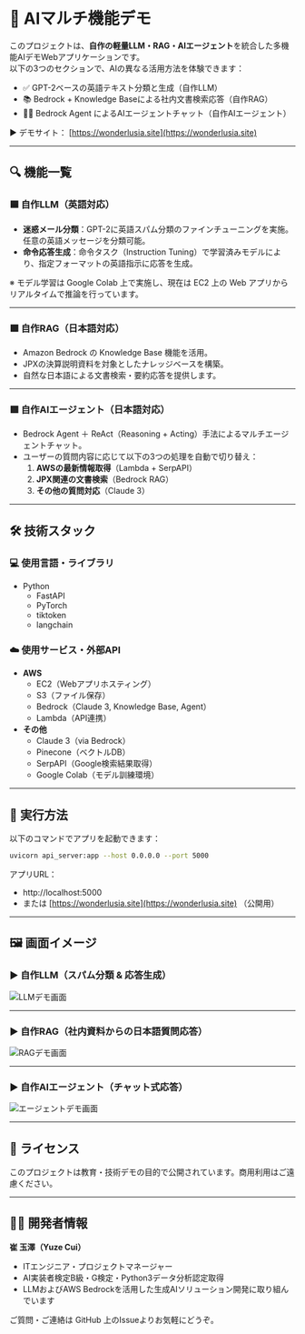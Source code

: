 
# 🧠 AIマルチ機能デモ

このプロジェクトは、**自作の軽量LLM・RAG・AIエージェント**を統合した多機能AIデモWebアプリケーションです。  
以下の3つのセクションで、AIの異なる活用方法を体験できます：

- ✅ GPT-2ベースの英語テキスト分類と生成（自作LLM）
- 📚 Bedrock + Knowledge Baseによる社内文書検索応答（自作RAG）
- 🧑‍💼 Bedrock Agent によるAIエージェントチャット（自作AIエージェント）

▶️ デモサイト： [https://wonderlusia.site](https://wonderlusia.site)

---

## 🔍 機能一覧

### 🟦 自作LLM（英語対応）
- **迷惑メール分類**：GPT-2に英語スパム分類のファインチューニングを実施。任意の英語メッセージを分類可能。
- **命令応答生成**：命令タスク（Instruction Tuning）で学習済みモデルにより、指定フォーマットの英語指示に応答を生成。

※ モデル学習は Google Colab 上で実施し、現在は EC2 上の Web アプリからリアルタイムで推論を行っています。

---

### 🟩 自作RAG（日本語対応）
- Amazon Bedrock の Knowledge Base 機能を活用。
- JPXの決算説明資料を対象としたナレッジベースを構築。
- 自然な日本語による文書検索・要約応答を提供します。

---

### 🟥 自作AIエージェント（日本語対応）
- Bedrock Agent ＋ ReAct（Reasoning + Acting）手法によるマルチエージェントチャット。
- ユーザーの質問内容に応じて以下の3つの処理を自動で切り替え：
    1. **AWSの最新情報取得**（Lambda + SerpAPI）
    2. **JPX関連の文書検索**（Bedrock RAG）
    3. **その他の質問対応**（Claude 3）

---

## 🛠 技術スタック

### 💻 使用言語・ライブラリ
- Python
    - FastAPI
    - PyTorch
    - tiktoken
    - langchain

### ☁️ 使用サービス・外部API
- **AWS**
    - EC2（Webアプリホスティング）
    - S3（ファイル保存）
    - Bedrock（Claude 3, Knowledge Base, Agent）
    - Lambda（API連携）
- **その他**
    - Claude 3（via Bedrock）
    - Pinecone（ベクトルDB）
    - SerpAPI（Google検索結果取得）
    - Google Colab（モデル訓練環境）

---

## 🚀 実行方法

以下のコマンドでアプリを起動できます：

```bash
uvicorn api_server:app --host 0.0.0.0 --port 5000
```

アプリURL：
- http://localhost:5000
- または [https://wonderlusia.site](https://wonderlusia.site) （公開用）

---

## 🖼️ 画面イメージ

### ▶️ 自作LLM（スパム分類 & 応答生成）
![LLMデモ画面](pics/img1.png)

---

### ▶️ 自作RAG（社内資料からの日本語質問応答）
![RAGデモ画面](pics/img2.png)

---

### ▶️ 自作AIエージェント（チャット式応答）
![エージェントデモ画面](pics/img3.png)

---

## 📄 ライセンス

このプロジェクトは教育・技術デモの目的で公開されています。商用利用はご遠慮ください。

---

## 🙋‍♂️ 開発者情報

**崔 玉澤（Yuze Cui）**

- ITエンジニア・プロジェクトマネージャー
- AI実装者検定B級・G検定・Python3データ分析認定取得
- LLMおよびAWS Bedrockを活用した生成AIソリューション開発に取り組んでいます

ご質問・ご連絡は GitHub 上のIssueよりお気軽にどうぞ。
